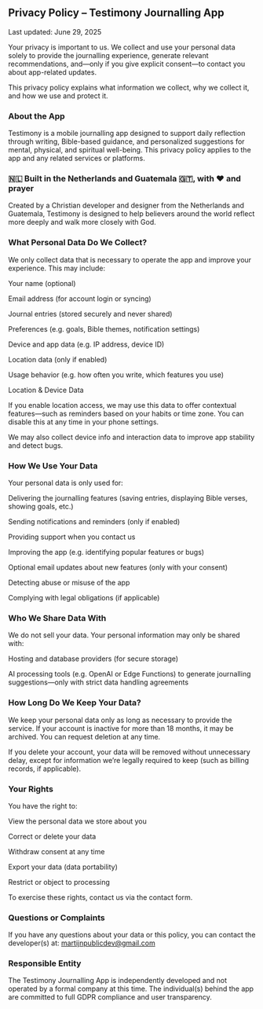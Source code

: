## Privacy Policy – Testimony Journalling App

Last updated: June 29, 2025

Your privacy is important to us. We collect and use your personal data solely to provide the journalling experience, generate relevant recommendations, and—only if you give explicit consent—to contact you about app-related updates.

This privacy policy explains what information we collect, why we collect it, and how we use and protect it.

### About the App

Testimony is a mobile journalling app designed to support daily reflection through writing, Bible-based guidance, and personalized suggestions for mental, physical, and spiritual well-being. This privacy policy applies to the app and any related services or platforms.


### 🇳🇱 Built in the Netherlands and Guatemala 🇬🇹, with ❤️ and prayer
Created by a Christian developer and designer from the Netherlands and Guatemala, Testimony is designed to help believers around the world reflect more deeply and walk more closely with God.


### What Personal Data Do We Collect?

We only collect data that is necessary to operate the app and improve your experience. This may include:

Your name (optional)

Email address (for account login or syncing)

Journal entries (stored securely and never shared)

Preferences (e.g. goals, Bible themes, notification settings)

Device and app data (e.g. IP address, device ID)

Location data (only if enabled)

Usage behavior (e.g. how often you write, which features you use)

Location & Device Data

If you enable location access, we may use this data to offer contextual features—such as reminders based on your habits or time zone. You can disable this at any time in your phone settings.

We may also collect device info and interaction data to improve app stability and detect bugs.

### How We Use Your Data

Your personal data is only used for:

Delivering the journalling features (saving entries, displaying Bible verses, showing goals, etc.)

Sending notifications and reminders (only if enabled)

Providing support when you contact us

Improving the app (e.g. identifying popular features or bugs)

Optional email updates about new features (only with your consent)

Detecting abuse or misuse of the app

Complying with legal obligations (if applicable)

### Who We Share Data With

We do not sell your data. Your personal information may only be shared with:

Hosting and database providers (for secure storage)

AI processing tools (e.g. OpenAI or Edge Functions) to generate journalling suggestions—only with strict data handling agreements


### How Long Do We Keep Your Data?

We keep your personal data only as long as necessary to provide the service. If your account is inactive for more than 18 months, it may be archived. You can request deletion at any time.

If you delete your account, your data will be removed without unnecessary delay, except for information we’re legally required to keep (such as billing records, if applicable).

### Your Rights

You have the right to:

View the personal data we store about you

Correct or delete your data

Withdraw consent at any time

Export your data (data portability)

Restrict or object to processing

To exercise these rights, contact us via the contact form.


### Questions or Complaints

If you have any questions about your data or this policy, you can contact the developer(s) at: martijnpublicdev@gmail.com

### Responsible Entity

The Testimony Journalling App is independently developed and not operated by a formal company at this time. The individual(s) behind the app are committed to full GDPR compliance and user transparency.

